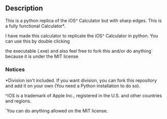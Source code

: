 ## Description


This is a python replica of the iOS^ Calculator but with sharp edges. This is a fully functional Calculator*.

I have made this calculator to replicate the iOS^ Calculator in python. You can use this by double clicking

the executable (.exe) and also feel free to fork this and/or do anything` because it is under the MIT license
 



### Notices

*Division isn't included. If you want division, you can fork this repository and add it on your own (You need a Python installation to do so).

^iOS is a trademark of Apple Inc., registered in the U.S. and other countries and regions.

`You can do anything allowed on the MIT license.
